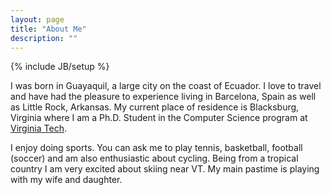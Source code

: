 ```yaml
---
layout: page
title: "About Me"
description: ""
---
```

{% include JB/setup %}

I was born in Guayaquil, a large city on the coast of Ecuador. I love to travel and have had the pleasure to experience living in Barcelona, Spain as well as Little Rock, Arkansas. My current place of residence is Blacksburg, Virginia where I am a Ph.D. Student in the Computer Science program at <a href='http://www.vt.edu'>Virginia Tech</a>.

I enjoy doing sports. You can ask me to play tennis, basketball, football (soccer) and am also enthusiastic about cycling. Being from a tropical country I am very excited about skiing near VT. My main pastime is playing with my wife and daughter.


